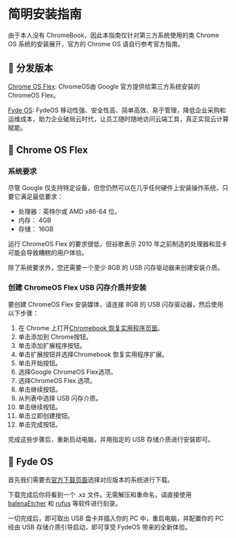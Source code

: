 # 简明安装指南

由于本人没有 ChromeBook，因此本指南仅针对第三方系统使用的类 Chrome OS 系统的安装展开，官方的 Chrome OS 请自行参考官方指南。

##  分发版本

[Chrome OS Flex](https://chromeenterprise.google/os/chromeosflex/): ChromeOS由 Google 官方提供给第三方系统安装的 ChromeOS Flex。

[Fyde OS](https://fydeos.com/): FydeOS 移动性强、安全性高、简单高效、易于管理，降低企业采购和运维成本，助力企业破局云时代，让员工随时随地访问云端工具，真正实现云计算赋能。

## 󰿗 Chrome OS Flex

### 系统要求
尽管 Google 仅支持特定设备，但您仍然可以在几乎任何硬件上安装操作系统，只要它满足最低要求：

+ 处理器：英特尔或 AMD x86-64 位。
+ 内存： 4GB
+ 存储： 16GB

运行 ChromeOS Flex 的要求很低，但谷歌表示 2010 年之前制造的处理器和显卡可能会导致糟糕的用户体验。

除了系统要求外，您还需要一个至少 8GB 的 USB 闪存驱动器来创建安装介质。

### 创建 ChromeOS Flex USB 闪存介质并安装

要创建 ChromeOS Flex 安装媒体，请连接 8GB 的 USB 闪存驱动器，然后使用以下步骤：

1. 在 Chrome 上打开[Chromebook 恢复实用程序页面](https://chrome.google.com/webstore/detail/chromebook-recovery-utili/pocpnlppkickgojjlmhdmidojbmbodfm?hl=zh-CN)。
2. 单击添加到 Chrome按钮。
3. 单击添加扩展程序按钮。
4. 单击扩展按钮并选择Chromebook 恢复实用程序扩展。
5. 单击开始按钮。
6. 选择Google ChromeOS Flex选项。
7. 选择ChromeOS Flex 选项。
8. 单击继续按钮。
9. 从列表中选择 USB 闪存介质。
10. 单击继续按钮。
11. 单击立即创建按钮。
12. 单击完成按钮。

完成这些步骤后，重新启动电脑，并用指定的 USB 存储介质进行安装即可。

## 󱨸 Fyde OS

首先我们需要去[官方下载页面](https://fydeos.com/download/)选择对应版本的系统进行下载。

下载完成后你将看到一个 .xz 文件。无需解压和重命名，请直接使用 [balenaEtcher](https://www.balena.io/etcher) 和 [rufus](https://rufus.ie/zh/) 等软件进行刻录。

一切完成后，即可取出 USB 盘卡并插入你的 PC 中，重启电脑，并配置你的 PC 经由 USB 存储介质引导启动，即可享受 FydeOS 带来的全新体验。